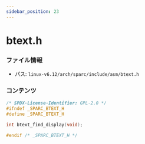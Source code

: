 ```yaml
---
sidebar_position: 23
---
```

# btext.h

### ファイル情報

- パス: `linux-v6.12/arch/sparc/include/asm/btext.h`

### コンテンツ

```h
/* SPDX-License-Identifier: GPL-2.0 */
#ifndef _SPARC_BTEXT_H
#define _SPARC_BTEXT_H

int btext_find_display(void);

#endif /* _SPARC_BTEXT_H */

```
